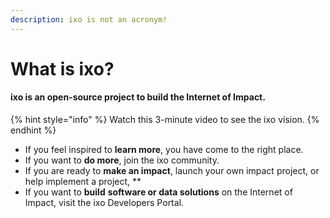 ```yaml
---
description: ixo is not an acronym!
---
```


# What is ixo?

#### ixo is an open-source project to build the Internet of Impact.

{% hint style="info" %}
Watch this 3-minute video to see the ixo vision.
{% endhint %}

* If you feel inspired to **learn more**, you have come to the right place.
* If you want to **do more**, join the ixo community.
* If you are ready to **make an impact**, launch your own impact project, or help implement a project, \*\*
* If you want to **build** **software or data solutions** on the Internet of Impact, visit the ixo Developers Portal. 




